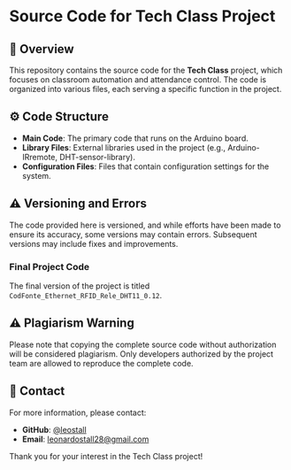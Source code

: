 # Source Code for Tech Class Project

## 📜 Overview

This repository contains the source code for the **Tech Class** project, which focuses on classroom automation and attendance control. The code is organized into various files, each serving a specific function in the project.

## ⚙️ Code Structure

- **Main Code**: The primary code that runs on the Arduino board.
- **Library Files**: External libraries used in the project (e.g., Arduino-IRremote, DHT-sensor-library).
- **Configuration Files**: Files that contain configuration settings for the system.

## ⚠️ Versioning and Errors

The code provided here is versioned, and while efforts have been made to ensure its accuracy, some versions may contain errors. Subsequent versions may include fixes and improvements.

### Final Project Code
The final version of the project is titled `CodFonte_Ethernet_RFID_Rele_DHT11_0.12`.

## ⚠️ Plagiarism Warning

Please note that copying the complete source code without authorization will be considered plagiarism. Only developers authorized by the project team are allowed to reproduce the complete code.

## 📧 Contact

For more information, please contact:
- **GitHub**: [@leostall](https://github.com/leostall)
- **Email**: leonardostall28@gmail.com

Thank you for your interest in the Tech Class project!
